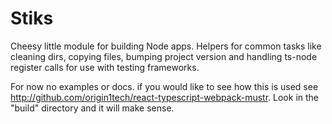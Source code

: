 # Stiks

Cheesy little module for building Node apps. Helpers for common tasks like cleaning dirs, copying files, bumping project version and handling ts-node register calls for use with testing frameworks.

For now no examples or docs. if you would like to see how this is used see http://github.com/origin1tech/react-typescript-webpack-mustr. Look in the "build" directory and it will make sense.
